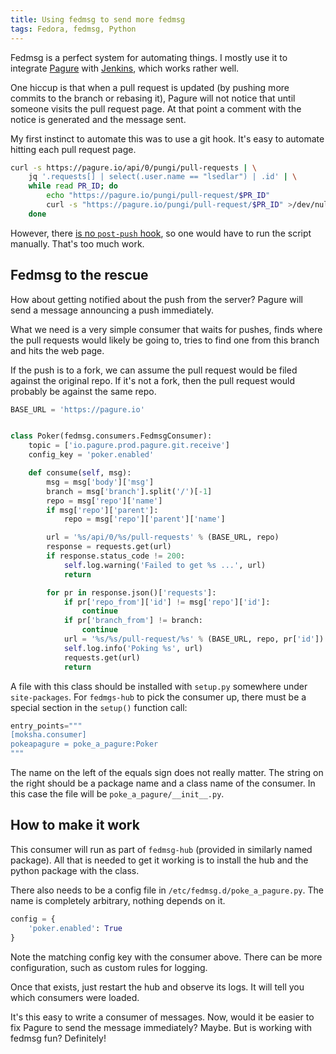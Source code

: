 ```yaml
---
title: Using fedmsg to send more fedmsg
tags: Fedora, fedmsg, Python
---
```


Fedmsg is a perfect system for automating things. I mostly use it to integrate
[Pagure] with [Jenkins], which works rather well.

[Pagure]: https://pagure.io/
[Jenkins]: http://jenkins.fedorainfracloud.org/

One hiccup is that when a pull request is updated (by pushing more commits to
the branch or rebasing it), Pagure will not notice that until someone visits
the pull request page. At that point a comment with the notice is generated and
the message sent.

My first instinct to automate this was to use a git hook. It's easy to automate
hitting each pull request page.

```bash
curl -s https://pagure.io/api/0/pungi/pull-requests | \
    jq '.requests[] | select(.user.name == "lsedlar") | .id' | \
    while read PR_ID; do
        echo "https://pagure.io/pungi/pull-request/$PR_ID"
        curl -s "https://pagure.io/pungi/pull-request/$PR_ID" >/dev/null
    done
```

However, there [is no `post-push`
hook](http://stackoverflow.com/a/9038644/1576064), so one would have to run the
script manually. That's too much work.


## Fedmsg to the rescue

How about getting notified about the push from the server? Pagure will send a
message announcing a push immediately.

What we need is a very simple consumer that waits for pushes, finds where the
pull requests would likely be going to, tries to find one from this branch and
hits the web page.

If the push is to a fork, we can assume the pull request would be filed against
the original repo. If it's not a fork, then the pull request would probably be
against the same repo.

```python
BASE_URL = 'https://pagure.io'


class Poker(fedmsg.consumers.FedmsgConsumer):
    topic = ['io.pagure.prod.pagure.git.receive']
    config_key = 'poker.enabled'

    def consume(self, msg):
        msg = msg['body']['msg']
        branch = msg['branch'].split('/')[-1]
        repo = msg['repo']['name']
        if msg['repo']['parent']:
            repo = msg['repo']['parent']['name']

        url = '%s/api/0/%s/pull-requests' % (BASE_URL, repo)
        response = requests.get(url)
        if response.status_code != 200:
            self.log.warning('Failed to get %s ...', url)
            return

        for pr in response.json()['requests']:
            if pr['repo_from']['id'] != msg['repo']['id']:
                continue
            if pr['branch_from'] != branch:
                continue
            url = '%s/%s/pull-request/%s' % (BASE_URL, repo, pr['id'])
            self.log.info('Poking %s', url)
            requests.get(url)
            return
```

A file with this class should be installed with `setup.py` somewhere under
`site-packages`. For `fedmgs-hub` to pick the consumer up, there must be a
special section in the `setup()` function call:

```python
entry_points="""
[moksha.consumer]
pokeapagure = poke_a_pagure:Poker
"""
```

The name on the left of the equals sign does not really matter. The string on
the right should be a package name and a class name of the consumer. In this
case the file will be `poke_a_pagure/__init__.py`.


## How to make it work

This consumer will run as part of `fedmsg-hub` (provided in similarly named
package). All that is needed to get it working is to install the hub and the
python package with the class.

There also needs to be a config file in `/etc/fedmsg.d/poke_a_pagure.py`. The
name is completely arbitrary, nothing depends on it.

```python
config = {
    'poker.enabled': True
}
```

Note the matching config key with the consumer above. There can be more
configuration, such as custom rules for logging.

Once that exists, just restart the hub and observe its logs. It will tell you
which consumers were loaded.

It's this easy to write a consumer of messages. Now, would it be easier to fix
Pagure to send the message immediately? Maybe. But is working with fedmsg fun?
Definitely!
